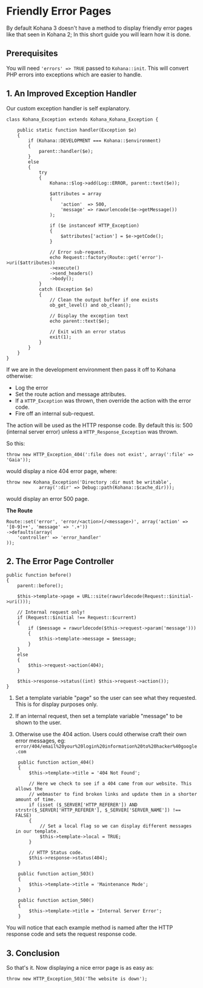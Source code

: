 # Friendly Error Pages

By default Kohana 3 doesn't have a method to display friendly error pages like that
seen in Kohana 2; In this short guide you will learn how it is done.

## Prerequisites

You will need `'errors' => TRUE` passed to `Kohana::init`. This will convert PHP
errors into exceptions which are easier to handle.

## 1. An Improved Exception Handler

Our custom exception handler is self explanatory.

    class Kohana_Exception extends Kohana_Kohana_Exception {

        public static function handler(Exception $e)
        {
            if (Kohana::DEVELOPMENT === Kohana::$environment)
            {
                parent::handler($e);
            }
            else
            {
                try
                {
                    Kohana::$log->add(Log::ERROR, parent::text($e));

                    $attributes = array
                    (
                        'action'  => 500,
                        'message' => rawurlencode($e->getMessage())
                    );

                    if ($e instanceof HTTP_Exception)
                    {
                        $attributes['action'] = $e->getCode();
                    }

                    // Error sub-request.
                    echo Request::factory(Route::get('error')->uri($attributes))
                    ->execute()
                    ->send_headers()
                    ->body();
                }
                catch (Exception $e)
                {
                    // Clean the output buffer if one exists
                    ob_get_level() and ob_clean();

                    // Display the exception text
                    echo parent::text($e);

                    // Exit with an error status
                    exit(1);
                }
            }
        }
    }

If we are in the development environment then pass it off to Kohana otherwise:

* Log the error
* Set the route action and message attributes.
* If a `HTTP_Exception` was thrown, then override the action with the error code.
* Fire off an internal sub-request.

The action will be used as the HTTP response code. By default this is: 500 (internal
server error) unless a `HTTP_Response_Exception` was thrown.

So this:

    throw new HTTP_Exception_404(':file does not exist', array(':file' => 'Gaia'));

would display a nice 404 error page, where:

    throw new Kohana_Exception('Directory :dir must be writable',
                array(':dir' => Debug::path(Kohana::$cache_dir)));

would display an error 500 page.

**The Route**

    Route::set('error', 'error/<action>(/<message>)', array('action' => '[0-9]++', 'message' => '.+'))
    ->defaults(array(
        'controller' => 'error_handler'
    ));

## 2. The Error Page Controller

    public function before()
    {
        parent::before();

        $this->template->page = URL::site(rawurldecode(Request::$initial->uri()));

        // Internal request only!
        if (Request::$initial !== Request::$current)
        {
            if ($message = rawurldecode($this->request->param('message')))
            {
                $this->template->message = $message;
            }
        }
        else
        {
            $this->request->action(404);
        }

        $this->response->status((int) $this->request->action());
    }

1. Set a template variable "page" so the user can see what they requested. This
   is for display purposes only.
2. If an internal request, then set a template variable "message" to be shown to
   the user.
3. Otherwise use the 404 action. Users could otherwise craft their own error messages, eg:
   `error/404/email%20your%20login%20information%20to%20hacker%40google.com`


        public function action_404()
        {
            $this->template->title = '404 Not Found';

            // Here we check to see if a 404 came from our website. This allows the
            // webmaster to find broken links and update them in a shorter amount of time.
            if (isset ($_SERVER['HTTP_REFERER']) AND strstr($_SERVER['HTTP_REFERER'], $_SERVER['SERVER_NAME']) !== FALSE)
            {
                // Set a local flag so we can display different messages in our template.
                $this->template->local = TRUE;
            }

            // HTTP Status code.
            $this->response->status(404);
        }

        public function action_503()
        {
            $this->template->title = 'Maintenance Mode';
        }

        public function action_500()
        {
            $this->template->title = 'Internal Server Error';
        }

You will notice that each example method is named after the HTTP response code
and sets the request response code.

## 3. Conclusion

So that's it. Now displaying a nice error page is as easy as:

    throw new HTTP_Exception_503('The website is down');
